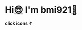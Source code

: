 <h1>
  Hi<a href="https://github.com/user-attachments/assets/74070761-a607-4a1f-929e-becf7cf30c17">😎</a>
  I'm bmi921<a href="https://lastfm-recent-tracks-production.up.railway.app/api/bmi921">🎵</a>
</h1>
<b>click icons ↑</b>

